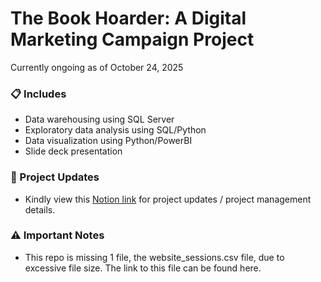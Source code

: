 # The Book Hoarder: A Digital Marketing Campaign Project
Currently ongoing as of October 24, 2025

### 📋 Includes
- Data warehousing using SQL Server
- Exploratory data analysis using SQL/Python
- Data visualization using Python/PowerBI
- Slide deck presentation

### 🔔 Project Updates
- Kindly view this [Notion link](https://www.notion.so/The-Book-Hoarder-A-Digital-Marketing-Campaign-Project-281de9a20f448079865dc6885b55ff90?source=copy_link) for project updates / project management details.

### ⚠️ Important Notes
- This repo is missing 1 file, the website_sessions.csv file, due to excessive file size. The link to this file can be found here.
